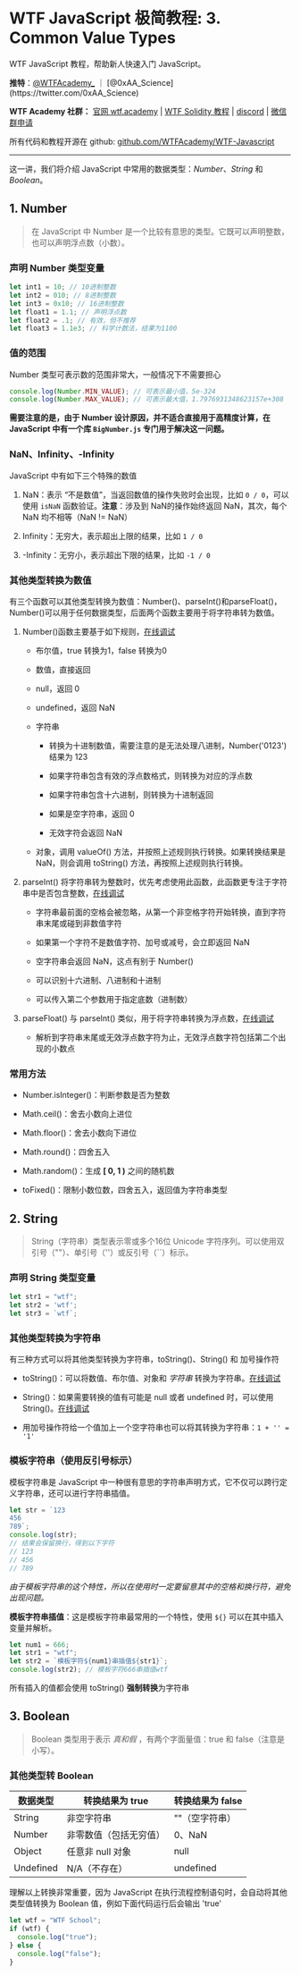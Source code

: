 # WTF JavaScript 极简教程: 3. Common Value Types

WTF JavaScript 教程，帮助新人快速入门 JavaScript。

**推特**：[@WTFAcademy_](https://twitter.com/WTFAcademy_) ｜ [@0xAA_Science](https://twitter.com/0xAA_Science)

**WTF Academy 社群：** [官网 wtf.academy](https://wtf.academy/) | [WTF Solidity 教程](https://github.com/AmazingAng/WTFSolidity) | [discord](https://discord.wtf.academy/) | [微信群申请](https://docs.google.com/forms/d/e/1FAIpQLSe4KGT8Sh6sJ7hedQRuIYirOoZK_85miz3dw7vA1-YjodgJ-A/viewform?usp=sf_link)

所有代码和教程开源在 github: [github.com/WTFAcademy/WTF-Javascript](https://github.com/WTFAcademy/WTF-Javascript)

---

这一讲，我们将介绍 JavaScript 中常用的数据类型：*Number*、*String* 和 *Boolean*。

## 1. Number

> 在 JavaScript 中 Number 是一个比较有意思的类型。它既可以声明整数，也可以声明浮点数（小数）。

### 声明 Number 类型变量

```js
let int1 = 10; // 10进制整数
let int2 = 010; // 8进制整数
let int3 = 0x10; // 16进制整数
let float1 = 1.1; // 声明浮点数
let float2 = .1; // 有效，但不推荐
let float3 = 1.1e3; // 科学计数法，结果为1100
```

### 值的范围

Number 类型可表示数的范围非常大，一般情况下不需要担心

```js
console.log(Number.MIN_VALUE); // 可表示最小值，5e-324
console.log(Number.MAX_VALUE); // 可表示最大值，1.7976931348623157e+308
```

**需要注意的是，由于 Number 设计原因，并不适合直接用于高精度计算，在 JavaScript 中有一个库 `BigNumber.js` 专门用于解决这一问题。**

### NaN、Infinity、-Infinity

JavaScript 中有如下三个特殊的数值

1. NaN：表示 “不是数值”，当返回数值的操作失败时会出现，比如 `0 / 0`，可以使用 `isNaN` 函数验证。**注意**：涉及到 NaN的操作始终返回 NaN，其次，每个 NaN 均不相等（NaN != NaN）

2. Infinity：无穷大，表示超出上限的结果，比如 `1 / 0`

3. -Infinity：无穷小，表示超出下限的结果，比如 `-1 / 0`

### 其他类型转换为数值

有三个函数可以其他类型转换为数值：Number()、parseInt()和parseFloat()，Number()可以用于任何数据类型，后面两个函数主要用于将字符串转为数值。

1. Number()函数主要基于如下规则，[在线调试](https://playcode.io/1053488)
   
   - 布尔值，true 转换为1，false 转换为0
   
   - 数值，直接返回
   
   - null，返回 0
   
   - undefined，返回 NaN
   
   - 字符串
     
     - 转换为十进制数值，需要注意的是无法处理八进制，Number('0123') 结果为 123
     
     - 如果字符串包含有效的浮点数格式，则转换为对应的浮点数
     
     - 如果字符串包含十六进制，则转换为十进制返回
     
     - 如果是空字符串，返回 0
     
     - 无效字符会返回 NaN
   
   - 对象，调用 valueOf() 方法，并按照上述规则执行转换。如果转换结果是 NaN，则会调用 toString() 方法，再按照上述规则执行转换。

2. parseInt() 将字符串转为整数时，优先考虑使用此函数，此函数更专注于字符串中是否包含整数，[在线调试](https://playcode.io/1053488?v=2)
   
   - 字符串最前面的空格会被忽略，从第一个非空格字符开始转换，直到字符串末尾或碰到非数值字符
   
   - 如果第一个字符不是数值字符、加号或减号，会立即返回 NaN
   
   - 空字符串会返回 NaN，这点有别于 Number()
   
   - 可以识别十六进制、八进制和十进制
   
   - 可以传入第二个参数用于指定底数（进制数）

3. parseFloat() 与 parseInt() 类似，用于将字符串转换为浮点数，[在线调试](https://playcode.io/1053488?v=3)
   
   - 解析到字符串末尾或无效浮点数字符为止，无效浮点数字符包括第二个出现的小数点

### 常用方法

- Number.isInteger()：判断参数是否为整数

- Math.ceil()：舍去小数向上进位

- Math.floor()：舍去小数向下进位

- Math.round()：四舍五入

- Math.random()：生成 **[ 0, 1 )** 之间的随机数

- toFixed()：限制小数位数，四舍五入，返回值为字符串类型

## 2. String

> String（字符串）类型表示零或多个16位 Unicode 字符序列。可以使用双引号（""）、单引号（''）或反引号（``）标示。

### 声明 String 类型变量

```js
let str1 = "wtf";
let str2 = 'wtf';
let str3 = `wtf`;
```

### 其他类型转换为字符串

有三种方式可以将其他类型转换为字符串，toString()、String() 和 加号操作符

- toString()：可以将数值、布尔值、对象和 *字符串* 转换为字符串。[在线调试](https://playcode.io/1053488?v=4)

- String()：如果需要转换的值有可能是 null 或者 undefined 时，可以使用 String()。[在线调试](https://playcode.io/1053488?v=5)

- 用加号操作符给一个值加上一个空字符串也可以将其转换为字符串：`1 + '' = '1'`

### 模板字符串（使用反引号标示）

模板字符串是 JavaScript 中一种很有意思的字符串声明方式，它不仅可以跨行定义字符串，还可以进行字符串插值。

```js
let str = `123
456
789`;
console.log(str); 
// 结果会保留换行，得到以下字符
// 123
// 456
// 789
```

*由于模板字符串的这个特性，所以在使用时一定要留意其中的空格和换行符，避免出现问题。*

**模板字符串插值**：这是模板字符串最常用的一个特性，使用 `${}` 可以在其中插入变量并解析。

```js
let num1 = 666;
let str1 = "wtf";
let str2 = `模板字符${num1}串插值${str1}`;
console.log(str2); // 模板字符666串插值wtf
```

所有插入的值都会使用 toString() **强制转换**为字符串

## 3. Boolean

> Boolean 类型用于表示 *真和假* ，有两个字面量值：true 和 false（注意是小写）。

### 其他类型转 Boolean

| 数据类型      | 转换结果为 true  | 转换结果为 false |
| --------- | ----------- | ----------- |
| String    | 非空字符串       | ""（空字符串）    |
| Number    | 非零数值（包括无穷值） | 0、NaN       |
| Object    | 任意非 null 对象 | null        |
| Undefined | N/A（不存在）    | undefined   |

理解以上转换非常重要，因为 JavaScript 在执行流程控制语句时，会自动将其他类型值转换为 Boolean 值，例如下面代码运行后会输出 'true'

```js
let wtf = "WTF School";
if (wtf) {
  console.log("true");
} else {
  console.log("false");
}
```
